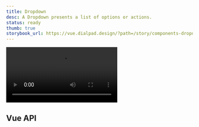 ```yaml
---
title: Dropdown
desc: A Dropdown presents a list of options or actions.
status: ready
thumb: true
storybook_url: https://vue.dialpad.design/?path=/story/components-dropdown--default
---
```


<code-well-header bgclass="d-bgc-white">
  <video class="d-w60p" src="/assets/images/components/preview--dropdown.mp4" autoplay loop></video>
</code-well-header>

## Vue API

<component-vue-table component-name="dropdown" />
